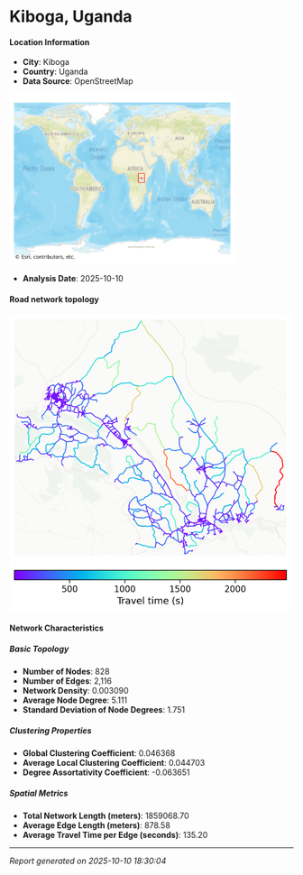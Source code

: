 # Kiboga, Uganda

#### Location Information

- **City**: Kiboga
- **Country**: Uganda
- **Data Source**: OpenStreetMap
<img src="Kiboga_location.png" alt="Kiboga Location Map" width="400" />

- **Analysis Date**: 2025-10-10

#### Road network topology

<img src="Kiboga_network_map.png" alt="Kiboga Road Network Map" width="500"/>

#### Network Characteristics

##### Basic Topology

- **Number of Nodes**: 828
- **Number of Edges**: 2,116
- **Network Density**: 0.003090
- **Average Node Degree**: 5.111
- **Standard Deviation of Node Degrees**: 1.751

##### Clustering Properties

- **Global Clustering Coefficient**: 0.046368
- **Average Local Clustering Coefficient**: 0.044703
- **Degree Assortativity Coefficient**: -0.063651

##### Spatial Metrics

- **Total Network Length (meters)**: 1859068.70
- **Average Edge Length (meters)**: 878.58
- **Average Travel Time per Edge (seconds)**: 135.20

---
*Report generated on 2025-10-10 18:30:04*
